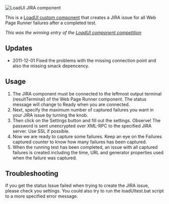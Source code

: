 ![LoadUI JIRA component](http://www.loadui.org/images/stories/homepage/jira.png)

This is a [LoadUI custom component](http://www.loadui.org/Custom-Components) that creates a JIRA issue for all Web Page Runner failures after a completed test.

*This was the winning entry of the [LoadUI component competition](http://www.loadui.org/Competition/component-competition.html)*

Updates
-------
* 2011-12-01 Fixed the problems with the missing connection point and also the missing smack depencency.

Usage
-----

1. The JIRA component must be connected to the leftmost output terminal (resultTerminal) of the Web Page Runner component. The status message will change to Ready when you are connected.
2. Next, specify the maximum number of captured failures you want in your JIRA issue by turning the knob.
3. Then click on the Settings button and fill out the settings. Observe! The password is sent unencrypted over XML-RPC to the specified JIRA server. Use SSL if possible.
4. Now we are ready to capture some failures. Keep an eye on the Failures captured counter to know how many failures has been captured.
5. When the running test has been completed, an issue with all captured failures is created including the time, URL and generator properties used when the failure was captured.

Troubleshooting
---------------
If you get the status Issue failed when trying to create the JIRA issue, please check you settings. You could also try to run the loadUItest.bat script to a more specified error message.
